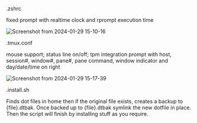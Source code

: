 .zshrc

fixed prompt with realtime clock and rprompt execution time

![Screenshot from 2024-01-29 15-10-16](https://github.com/XenBuddha/dotfiles/assets/24990580/7ed11369-536e-4dca-a1a3-bd215e54fca0)

.tmux.conf

mouse support; status line on/off; tpm integration
prompt with host, session#, window#, pane#, pane command, window indicator and day/date/time on right 

![Screenshot from 2024-01-29 15-17-39](https://github.com/XenBuddha/dotfiles/assets/24990580/8d7b38ec-be00-4c30-8893-a6f206b34543)

.install.sh

Finds dot files in home then if the original file exists, creates a backup to {file}.dtbak.
 Once backed up to {file}.dtbak symlink the new dotfile in place.  Then the script will finish by installing stuff as you require.
